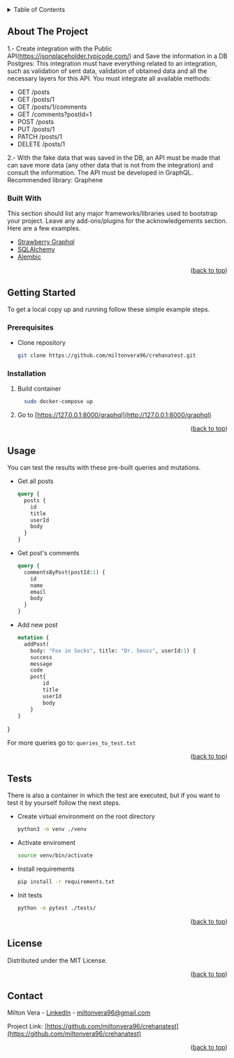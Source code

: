 <!-- TABLE OF CONTENTS -->
<details>
  <summary>Table of Contents</summary>
  <ol>
    <li>
      <a href="#about-the-project">About The Project</a>
      <ul>
        <li><a href="#built-with">Built With</a></li>
      </ul>
    </li>
    <li>
      <a href="#getting-started">Getting Started</a>
      <ul>
        <li><a href="#prerequisites">Prerequisites</a></li>
        <li><a href="#installation">Installation</a></li>
      </ul>
    </li>
    <li><a href="#usage">Usage</a></li>
    <li><a href="#license">License</a></li>
    <li><a href="#contact">Contact</a></li>
  </ol>
</details>



<!-- ABOUT THE PROJECT -->
## About The Project

1.- Create integration with the Public API(https://jsonplaceholder.typicode.com/) and
Save the information in a DB Postgres:
This integration must have everything related to an integration, such as validation of
sent data, validation of obtained data and all the necessary layers for this API.
You must integrate all available methods:

* GET 	/posts
* GET 	/posts/1
* GET 	/posts/1/comments
* GET 	/comments?postId=1
* POST 	/posts
* PUT 	/posts/1
* PATCH 	/posts/1
* DELETE 	/posts/1

2.- With the fake data that was saved in the DB, an API must be made that can save more data (any other data that is not from the integration) and consult the information. The API must be developed in GraphQL. Recommended library: Graphene

### Built With

This section should list any major frameworks/libraries used to bootstrap your project. Leave any add-ons/plugins for the acknowledgements section. Here are a few examples.

* [Strawberry Graphql](https://strawberry.rocks)
* [SQLAlchemy](https://www.sqlalchemy.org)
* [Alembic](https://alembic.sqlalchemy.org/en/latest/)

<p align="right">(<a href="#top">back to top</a>)</p>



<!-- GETTING STARTED -->
## Getting Started

To get a local copy up and running follow these simple example steps.

### Prerequisites

* Clone repository
  ```sh
  git clone https://github.com/miltonvera96/crehanatest.git
  ```


### Installation


1. Build container
    ```sh
      sudo docker-compose up
    ```

2. Go to [https://127.0.0.1:8000/graphql](http://127.0.0.1:8000/graphql)

<p align="right">(<a href="#top">back to top</a>)</p>



<!-- USAGE EXAMPLES -->
## Usage

You can test the results with these pre-built queries and mutations.

* Get all posts
    ```graphql
    query {
      posts {
        id
        title
        userId
        body
      }
    }
    ```

* Get post's comments
    ```graphql
    query {
      commentsByPost(postId:1) {
        id
        name
        email
        body
      }
    }
    ```

* Add new post
    ```graphql
    mutation {
      addPost(
        body: "Fox in Socks", title: "Dr. Seuss", userId:1) {
        success
        message
        code
        post{
		    id
            title
    	    userId
    	    body
        }
    }
}

For more queries go to: `queries_to_test.txt`

<p align="right">(<a href="#top">back to top</a>)</p>



<!-- Automated Tests -->
## Tests
There is also a container in which the test are executed, but if you want to test it by yourself
follow the next steps.


* Create virtual environment on the root directory
  ```sh
  python3 -m venv ./venv
  ```
* Activate enviroment
  ```sh
  source venv/bin/activate
  ```
  
* Install requirements
  ```sh
  pip install -r requirements.txt 
  ```

* Init tests
  ```sh
  python -m pytest ./tests/
  ```

<p align="right">(<a href="#top">back to top</a>)</p>


<!-- LICENSE -->
## License

Distributed under the MIT License.

<p align="right">(<a href="#top">back to top</a>)</p>


<!-- CONTACT -->
## Contact

Milton Vera - [LinkedIn](https://www.linkedin.com/in/milton-vera/) - miltonvera96@gmail.com

Project Link: [https://github.com/miltonvera96/crehanatest](https://github.com/miltonvera96/crehanatest)

<p align="right">(<a href="#top">back to top</a>)</p>
